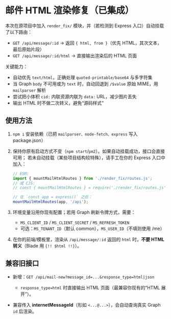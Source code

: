 # 邮件 HTML 渲染修复（已集成）

本次在原项目中加入 `render_fix/` 模块，并（若检测到 Express 入口）自动挂载了以下路由：

- `GET /api/message/:id` → 返回 `{ html, from }`（优先 HTML，其次文本，最后原始片段）
- `GET /api/message/:id/html` → 直接输出渲染后的 HTML 页面

关键能力：
- 自动优先 `text/html`，正确处理 `quoted-printable/base64` 与多字符集
- 当 Graph `body` 不可用或为 `text` 时，自动回退到 `/$value` 原始 MIME，用 `mailparser` 解析
- 尝试把小体积 `cid:` 内联资源内联为 `data:` URL，减少图片丢失
- 输出 HTML 时不做二次转义，避免“源码样式”

## 使用方法
1. `npm i` 安装依赖（已把 `mailparser、node-fetch、express` 写入 package.json）
2. 保持你原有启动方式不变（`npm start`/`pm2`）。如果自动挂载成功，接口会直接可用；
   若未自动挂载（某些项目结构较特殊），请手工在你的 Express 入口中加入：

   ```js
   // ESM:
   import { mountMailHtmlRoutes } from './render_fix/routes.js';
   // 或 CJS:
   // const { mountMailHtmlRoutes } = require('./render_fix/routes.js');

   // 在 `const app = express()` 之后：
   mountMailHtmlRoutes(app, '/api');
   ```

3. 环境变量沿用你现有配置；若用 Graph 刷新令牌方式，需要：
   - `MS_CLIENT_ID` / `MS_CLIENT_SECRET` / `MS_REFRESH_TOKEN`
   - 可选：`MS_TENANT_ID`（默认 common），`MS_USER_ID`（不填则使用 /me）

4. 在你的前端/模板里，渲染从 `/api/message/:id` 返回的 `html` 时，**不要 HTML 转义**（Blade 用 `{!! $html !!}`）。

## 兼容旧接口
- 新增：`GET /api/mail-new?message_id=...&response_type=html|json`
  - `response_type=html` 时直接输出 HTML 页面（最兼容你现有的“HTML 展开”）。

- 兼容传入 **internetMessageId**（形如 `<...@...>`），会自动查询真实 Graph `id` 后渲染。
